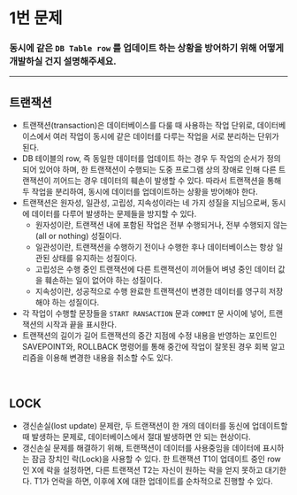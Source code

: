 # 1번 문제
### 동시에 같은 `DB Table row` 를 업데이트 하는 상황을 방어하기 위해 어떻게 개발하실 건지 설명해주세요.
---


## 트랜잭션

- 트랜잭션(transaction)은 데이터베이스를 다룰 때 사용하는 작업 단위로, 데이터베이스에서 여러 작업이 동시에 같은 데이터를 다루는 작업을 서로 분리하는 단위가 된다.
- DB 테이블의 row, 즉 동일한 데이터를 업데이트 하는 경우 두 작업의 순서가 정의되어 있어야 하며, 한 트랜잭션이 수행되는 도중 프로그램 상의 장애로 인해 다른 트랜잭션이 끼어드는 경우 데이터의 훼손이 발생할 수 있다. 따라서 트랜잭션을 통해 두 작업을 분리하여, 동시에 데이터를 업데이트하는 상황을 방어해야 한다.
- 트랜잭션은 원자성, 일관성, 고립성, 지속성이라는 네 가지 성질을 지님으로써, 동시에 데이터를 다루어 발생하는 문제들을 방지할 수 있다.
    - 원자성이란, 트랜잭션 내에 포함된 작업은 전부 수행되거나, 전부 수행되지 않는 (all or nothing) 성질이다.
    - 일관성이란, 트랜잭션을 수행하기 전이나 수행한 후나 데이터베이스는 항상 일관된 상태를 유지하는 성질이다.
    - 고립성은 수행 중인 트랜잭션에 다른 트랜잭션이 끼어들어 벼녕 중인 데이터 값을 훼손하는 일이 없어야 하는 성질이다.
    - 지속성이란, 성공적으로 수행 완료한 트랜잭션이 변경한 데이터를 영구히 저장해야 하는 성질이다.
- 각 작업이 수행할 문장들을 `START RANSACTION` 문과 `COMMIT` 문 사이에 넣어, 트랜잭션의 시작과 끝을 표시한다.  
- 트랜잭션의 길이가 길어 트랜잭션의 중간 지점에 수정 내용을 반영하는 포인트인 SAVEPOINT와, ROLLBACK 명령어를 통해 중간에 작업이 잘못된 경우 회복 알고리즘을 이용해 변경한 내용을 취소할 수도 있다.

<br>

## LOCK
- 갱신손실(lost update) 문제란, 두 트랜잭션이 한 개의 데이터를 동신에 업데이트할 때 발생하는 문제로, 데이터베이스에서 절대 발생하면 안 되는 현상이다.
- 갱신손실 문제를 해결하기 위해, 트랜잭션이 데이터를 사용중임을 데이터에 표시하는 잠금 장치인 락(Lock)을 사용할 수 있다. 한 트랜잭션 T1이 업데이트 중인 row인 X에 락을 설정하면, 다른 트랜잭션 T2는 자신이 원하는 락을 얻지 못하고 대기한다. T1가 언락을 하면, 이후에 X에 대한 업데이트를 순차적으로 진행할 수 있다.

